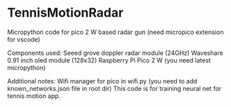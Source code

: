 # TennisMotionRadar
Micropython code for pico 2 W based radar gun (need micropico extension for vscode)

Components used:
Seeed grove doppler radar module (24GHz)
Waveshare 0.91 inch oled module (128x32)
Raspberry Pi Pico 2 W (you need latest micropython)

Additional notes:
Wifi manager for pico in wifi.py (you need to add known_networks.json file in root dir)
This code is for training neural net for tennis motion app.